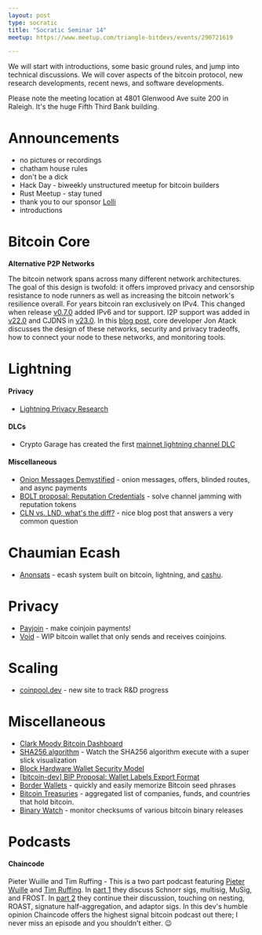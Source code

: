 ```yaml
---
layout: post
type: socratic
title: "Socratic Seminar 14"
meetup: https://www.meetup.com/triangle-bitdevs/events/290721619

---
```


We will start with introductions, some basic ground rules, and jump into technical discussions. 
We will cover aspects of the bitcoin protocol, new research developments, recent news, and
software developments.

Please note the meeting location at 4801 Glenwood Ave suite 200 in Raleigh. It's the huge Fifth Third Bank building.

# Announcements

- no pictures or recordings
- chatham house rules
- don't be a dick
- Hack Day - biweekly unstructured meetup for bitcoin builders
- Rust Meetup - stay tuned
- thank you to our sponsor [Lolli](https://preview.page.link/link.lolli.com/3T8iPrE5gPKVDc5i7)
- introductions


# Bitcoin Core

**Alternative P2P Networks**

The bitcoin network spans across many different network architectures. The goal of this design is twofold: it offers improved privacy and censorship resistance to node runners as well as increasing the bitcoin network's resilience overall. For years bitcoin ran exclusively on IPv4. This changed when release [v0.7.0](https://bitcoin.org/en/release/v0.7.0) added IPv6 and tor support. I2P support was added in [v22.0](https://bitcoincore.org/en/releases/22.0/) and CJDNS in [v23.0](https://bitcoincore.org/en/releases/23.0/). In this [blog post](https://jonatack.github.io/articles/using-alternative-p2p-networks-with-bitcoin-core), core developer Jon Atack discusses the design of these networks, security and privacy tradeoffs, how to connect your node to these networks, and monitoring tools.


# Lightning

#### Privacy

- [Lightning Privacy Research](https://lightningprivacy.com/en/introduction)

#### DLCs

- Crypto Garage has created the first [mainnet lightning channel DLC](https://medium.com/crypto-garage/dlc-on-lightning-cb5d191f6e64)

#### Miscellaneous

- [Onion Messages Demystified](https://lightningdevkit.org/blog/onion-messages-demystified/) - onion messages, offers, blinded routes, and async payments
- [BOLT proposal: Reputation Credentials](https://github.com/lightning/bolts/blob/80214c83190836c4f7699af9e8920769607f1a00/www-reputation-credentials-protocol.md) - solve channel jamming with reputation tokens
- [CLN vs. LND, what's the diff?](https://voltage.cloud/blog/news/what-are-the-differences-between-lnd-and-cln/) - nice blog post that answers a very common question

# Chaumian Ecash

- [Anonsats](https://hackmd.io/@anonsats/SJDzzRR4i) - ecash system built on bitcoin, lightning, and [cashu](https://github.com/cashubtc/cashu).


# Privacy

- [Payjoin](https://en.bitcoin.it/wiki/PayJoin) - make coinjoin payments!
- [Void](https://github.com/brilliancebitcoin/void) - WIP bitcoin wallet that only sends and receives coinjoins.


# Scaling

- [coinpool.dev](https://coinpool.dev/) - new site to track R&D progress


# Miscellaneous

- [Clark Moody Bitcoin Dashboard](https://bitcoin.clarkmoody.com/dashboard/)
- [SHA256 algorithm](https://sha256algorithm.com/) - Watch the SHA256 algorithm execute with a super slick visualization
- [Block Hardware Wallet Security Model](https://wallet.build/losing-your-keys-without-losing-your-coins/)
- [\[bitcoin-dev\] BIP Proposal: Wallet Labels Export Format](https://lists.linuxfoundation.org/pipermail/bitcoin-dev/2022-August/020887.html)
- [Border Wallets](https://www.borderwallets.com/) - quickly and easily memorize Bitcoin seed phrases
- [Bitcoin Treasuries](https://bitcointreasuries.net) - aggregated list of companies, funds, and countries that hold bitcoin.
- [Binary Watch](https://binarywatch.org/) - monitor checksums of various bitcoin binary releases

# Podcasts


#### Chaincode
Pieter Wuille and Tim Ruffing - This is a two part podcast featuring [Pieter Wuille](https://twitter.com/pwuille) and [Tim Ruffing](https://twitter.com/real_or_random). In [part 1](https://podcast.chaincode.com/2022/12/15/pieter-wuille-tim-ruffing-schnorr-musig-part1.html) they discuss Schnorr sigs, multisig, MuSig, and FROST. In [part 2](https://podcast.chaincode.com/2022/12/27/pieter-wuille-tim-ruffing-roast-aggregation-adaptor-sigs.html) they continue their discussion, touching on nesting, ROAST, signature half-aggregation, and adaptor sigs. In this dev's humble opinion Chaincode offers the highest signal bitcoin podcast out there; I never miss an episode and you shouldn't either. 😉
